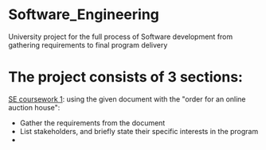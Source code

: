 # Software_Engineering
University project for the full process of Software development from gathering requirements to final program delivery

# The project consists of 3 sections:
  [SE coursework 1](): using the given document with the "order for an online auction house": 
  * Gather the requirements from the document
  * List stakeholders, and briefly state their specific interests in the program
  *
